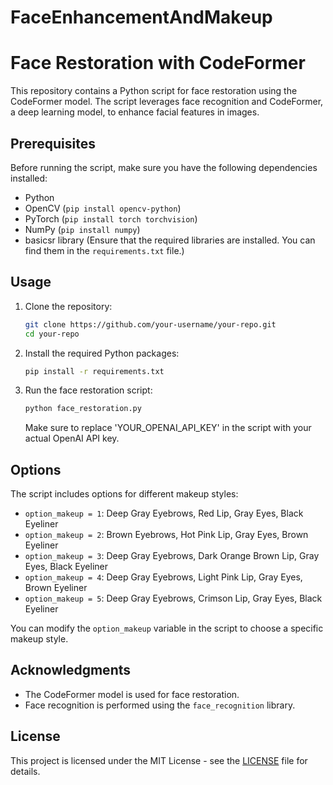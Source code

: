# FaceEnhancementAndMakeup

# Face Restoration with CodeFormer

This repository contains a Python script for face restoration using the CodeFormer model. The script leverages face recognition and CodeFormer, a deep learning model, to enhance facial features in images.

## Prerequisites

Before running the script, make sure you have the following dependencies installed:

- Python
- OpenCV (`pip install opencv-python`)
- PyTorch (`pip install torch torchvision`)
- NumPy (`pip install numpy`)
- basicsr library (Ensure that the required libraries are installed. You can find them in the `requirements.txt` file.)

## Usage

1. Clone the repository:

    ```bash
    git clone https://github.com/your-username/your-repo.git
    cd your-repo
    ```

2. Install the required Python packages:

    ```bash
    pip install -r requirements.txt
    ```

3. Run the face restoration script:

    ```bash
    python face_restoration.py
    ```

    Make sure to replace 'YOUR_OPENAI_API_KEY' in the script with your actual OpenAI API key.

## Options

The script includes options for different makeup styles:

- `option_makeup = 1`: Deep Gray Eyebrows, Red Lip, Gray Eyes, Black Eyeliner
- `option_makeup = 2`: Brown Eyebrows, Hot Pink Lip, Gray Eyes, Brown Eyeliner
- `option_makeup = 3`: Deep Gray Eyebrows, Dark Orange Brown Lip, Gray Eyes, Black Eyeliner
- `option_makeup = 4`: Deep Gray Eyebrows, Light Pink Lip, Gray Eyes, Brown Eyeliner
- `option_makeup = 5`: Deep Gray Eyebrows, Crimson Lip, Gray Eyes, Black Eyeliner

You can modify the `option_makeup` variable in the script to choose a specific makeup style.

## Acknowledgments

- The CodeFormer model is used for face restoration.
- Face recognition is performed using the `face_recognition` library.

## License

This project is licensed under the MIT License - see the [LICENSE](LICENSE) file for details.
